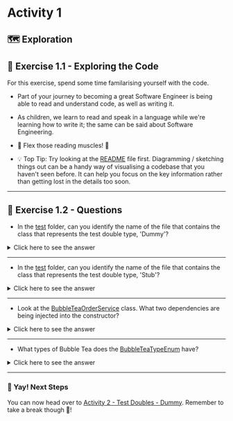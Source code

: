 # Activity 1

## 🗺 Exploration

## 🔎 Exercise 1.1 - Exploring the Code

For this exercise, spend some time familarising yourself with the code.
  
- Part of your journey to becoming a great Software Engineer
  is being able to read and understand code, as well as writing it.
- As children, we learn to read and speak in a language while we're learning how
  to write it; the same can be said about Software Engineering.

- 📖 Flex those reading muscles! 💪

- 💡 Top Tip: Try looking at the [README](../README.md) file first.
  Diagramming / sketching things out can be a handy way of
visualising a codebase that you haven't seen before. It can help you
  focus on the key information rather than getting lost in the details
  too soon.
  
---

## 🔎 Exercise 1.2 - Questions

- In the [test](../src/test) folder, can you identify the name of the file
  that contains the class that represents the test double type, 'Dummy'?

<details>
<summary>Click here to see the answer</summary>
<pre>

DummySimpleLogger.java

</pre>
</details>

---

- In the [test](../src/test) folder, can you identify the name of the file
  that contains the class that represents the test double type, 'Stub'?

<details>
<summary>Click here to see the answer</summary>
<pre>

RandomStub.java

</pre>
</details>

---

- Look at the [BubbleTeaOrderService](../src/main/java/com/techreturners/bubbleteaordersystem/service/BubbleTeaOrderService.java)
  class. What two dependencies are being injected into the constructor?

<details>
<summary>Click here to see the answer</summary>
<pre>

- An object of type `SimpleLoggerImpl`
- An object of type `BubbleTeaMessenger`

</pre>
</details>

---

- What types of Bubble Tea does the [BubbleTeaTypeEnum](../src/main/java/com/techreturners/bubbleteaordersystem/model/BubbleTeaTypeEnum.java) have?

<details>
<summary>Click here to see the answer</summary>
<pre>

OolongMilkTea 
JasmineMilkTea
MatchaMilkTea
PeachIceTea
LycheeIceTea

</pre>
</details>

---

### 🥳 Yay! Next Steps

You can now head over to [Activity 2 - Test Doubles - Dummy](activity_2.md).
Remember to take a break though 🍵!
